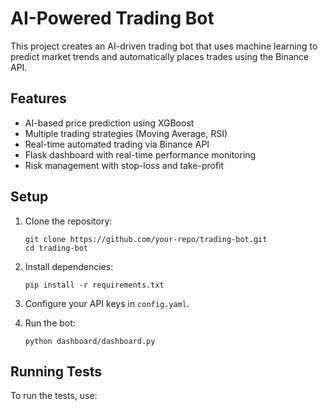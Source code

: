 # AI-Powered Trading Bot

This project creates an AI-driven trading bot that uses machine learning to predict market trends and automatically places trades using the Binance API.

## Features

- AI-based price prediction using XGBoost
- Multiple trading strategies (Moving Average, RSI)
- Real-time automated trading via Binance API
- Flask dashboard with real-time performance monitoring
- Risk management with stop-loss and take-profit

## Setup

1. Clone the repository:

   ```
   git clone https://github.com/your-repo/trading-bot.git
   cd trading-bot
   ```

2. Install dependencies:

   ```
   pip install -r requirements.txt
   ```

3. Configure your API keys in `config.yaml`.

4. Run the bot:
   ```
   python dashboard/dashboard.py
   ```

## Running Tests

To run the tests, use:
